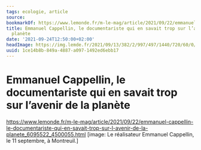 ```yaml
---
tags: ecologie, article
source:
bookmarkOf: https://www.lemonde.fr/m-le-mag/article/2021/09/22/emmanuel-cappellin-le-documentariste-qui-en-savait-trop-sur-l-avenir-de-la-planete_6095522_4500055.html
title: Emmanuel Cappellin, le documentariste qui en savait trop sur l’avenir de la
  planète
date: '2021-09-24T12:50:00+02:00'
headImage: https://img.lemde.fr/2021/09/13/382/2/997/497/1440/720/60/0/7c6078c_135747-3238380.jpg
uuid: 1ce14b8b-849a-4887-a097-1492ed6ebb17
---
```


# Emmanuel Cappellin, le documentariste qui en savait trop sur l’avenir de la planète

https://www.lemonde.fr/m-le-mag/article/2021/09/22/emmanuel-cappellin-le-documentariste-qui-en-savait-trop-sur-l-avenir-de-la-planete_6095522_4500055.html
[image: Le réalisateur Emmanuel Cappellin, le 11 septembre, à Montreuil.]
